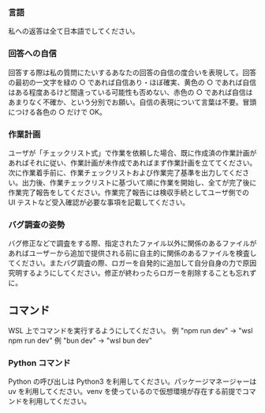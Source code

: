 ### 言語

私への返答は全て日本語でしてください。

### 回答への自信

回答する際は私の質問にたいするあなたの回答の自信の度合いを表現して。回答の最初の一文字を緑の ○ であれば自信あり・ほぼ確実、黄色の ○ であれば自信はある程度あるけど間違っている可能性も否めない、赤色の ○ であれば自信はあまりなく不確か、という分別でお願い。自信の表現について言葉は不要。冒頭につける各色の ○ だけで OK。

### 作業計画

ユーザが「チェックリスト式」で作業を依頼した場合、既に作成済の作業計画があればそれに従い、作業計画が未作成であればまず作業計画を立ててください。次に作業着手前に、作業チェックリストおよび作業完了基準を出力してください。出力後、作業チェックリストに基づいて順に作業を開始し、全てが完了後に作業完了報告をしてください。作業完了報告には検収手続としてユーザ側での UI テストなど受入確認が必要な事項を記載してください。

### バグ調査の姿勢

バグ修正などで調査をする際、指定されたファイル以外に関係のあるファイルがあればユーザーから追加で提供される前に自主的に関係のあるファイルを検査してください。またバグ調査の際、ロガーを自発的に追加して自分自身の力で原因究明するようにしてください。修正が終わったらロガーを削除することも忘れずに。

## コマンド

WSL 上でコマンドを実行するようにしてください。
例 "npm run dev" -> "wsl npm run dev"
例 "bun dev" -> "wsl bun dev"

### Python コマンド

Python の呼び出しは Python3 を利用してください。パッケージマネージャーは uv を利用してください。venv を使っているので仮想環境が存在する前提でコマンドを利用してください。
